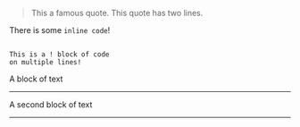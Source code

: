 > This a famous quote.
> This quote has two lines.

There is some `inline code`!

```

This is a ! block of code 
on multiple lines!

```

A block of text

---

A second block of
text

---